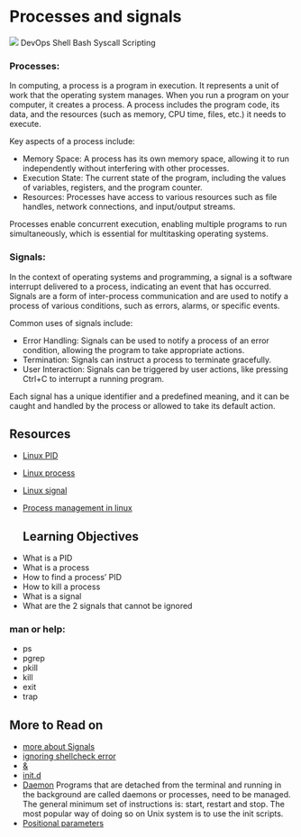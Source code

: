 # Processes and signals
![](https://s3.amazonaws.com/alx-intranet.hbtn.io/uploads/medias/2020/9/37975393ead381f4d27f268f7337c6d3013b4991.jpg?X-Amz-Algorithm=AWS4-HMAC-SHA256&X-Amz-Credential=AKIARDDGGGOUSBVO6H7D%2F20230929%2Fus-east-1%2Fs3%2Faws4_request&X-Amz-Date=20230929T110715Z&X-Amz-Expires=86400&X-Amz-SignedHeaders=host&X-Amz-Signature=be70652043b6ee66e73316df18a11e80df577b21e1e624342936aecc949e73ae)
DevOps
Shell
Bash
Syscall
Scripting
### Processes:
In computing, a process is a program in execution. It represents a unit of work that the operating system manages. When you run a program on your computer, it creates a process. A process includes the program code, its data, and the resources (such as memory, CPU time, files, etc.) it needs to execute.

Key aspects of a process include: 
* Memory Space: A process has its own memory space, allowing it to run independently without interfering with other processes.
* Execution State: The current state of the program, including the values of variables, registers, and the program counter.
* Resources: Processes have access to various resources such as file handles, network connections, and input/output streams.

Processes enable concurrent execution, enabling multiple programs to run simultaneously, which is essential for multitasking operating systems.

### Signals:

In the context of operating systems and programming, a signal is a software interrupt delivered to a process, indicating an event that has occurred. Signals are a form of inter-process communication and are used to notify a process of various conditions, such as errors, alarms, or specific events.

Common uses of signals include:
* Error Handling: Signals can be used to notify a process of an error condition, allowing the program to take appropriate actions.
* Termination: Signals can instruct a process to terminate gracefully.
* User Interaction: Signals can be triggered by user actions, like pressing Ctrl+C to interrupt a running program.
  
Each signal has a unique identifier and a predefined meaning, and it can be caught and handled by the process or allowed to take its default action.

## Resources
* [Linux PID](https://intranet.alxswe.com/rltoken/qVGxUt1QMIV4B4oVrQBlQg)
* [Linux process](https://intranet.alxswe.com/rltoken/px2TdWSjVO8i9SB5gHchAw)
* [Linux signal](https://intranet.alxswe.com/rltoken/qQSGz9CN52PVF3IPCuaRiw)
* [Process management in linux](https://intranet.alxswe.com/rltoken/XlYrlghzNZ6Z1cbI_IPaiA)

  ## Learning Objectives
- What is a PID
- What is a process
- How to find a process’ PID
- How to kill a process
- What is a signal
- What are the 2 signals that cannot be ignored

### man or help:

- ps
- pgrep
- pkill
- kill
- exit
- trap

## More to Read on


* [more about Signals](https://intranet.alxswe.com/rltoken/BOU-KVNMqfKEIBo_VOI26A)
* [ignoring shellcheck error](https://intranet.alxswe.com/rltoken/vErRT8QGU2bwJ6FLvPLzxw)
* [&](https://intranet.alxswe.com/rltoken/R4YSgPT1k0PhWCrB0TYzoQ)
* [init.d](https://intranet.alxswe.com/rltoken/sVqN4oNYYO6ojS4ctT02Jw)
* [Daemon](https://intranet.alxswe.com/rltoken/kCoQ5aYO3towdDQFVPcfNg) Programs that are detached from the terminal and running in the background are called daemons or processes, need to be managed. The general minimum set of instructions is: start, restart and stop. The most popular way of doing so on Unix system is to use the init scripts.
* [Positional parameters](https://intranet.alxswe.com/rltoken/TJ2rxUwRsnM1mJQHSCnOQA)
